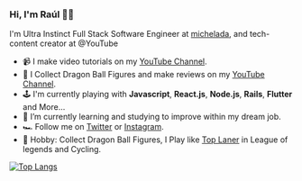 ### Hi, I'm Raúl 👋🏼

I'm Ultra Instinct Full Stack Software Engineer at [michelada](https://twitter.com/micheladaio), and tech-content creator at @YouTube

- 📹  I make video tutorials on my [YouTube Channel](https://www.youtube.com/channel/UC07xim4Gg8kOk3uZwMrGNeQ).
- 🐉  I Collect Dragon Ball Figures and make reviews on my [YouTube Channel](https://www.youtube.com/channel/UCzObQlzmFOSPIsUiiL7-RYg).
- 🕹️  I'm currently playing with **Javascript**, **React.js**, **Node.js**, **Rails**, **Flutter** and More...
- 🌱  I’m currently learning and studying to improve within my dream job.
- 🏎️  Follow me on [Twitter](https://twitter.com/ZRaulPalacios) or [Instagram](https://www.instagram.com/raul_palacioz).
- 👾  Hobby: Collect Dragon Ball Figures, I Play like [Top Laner](https://lan.op.gg/summoner/userName=ElGalloPalacios) in League of legends and Cycling.

[![Top Langs](https://github-readme-stats.vercel.app/api/top-langs/?username=rulpalacios&layout=compact)](https://github.com/anuraghazra/github-readme-stats)

